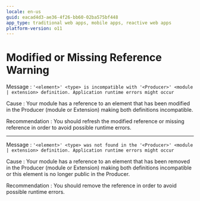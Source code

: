 ```yaml
---
locale: en-us
guid: eacad4d3-ae36-4f26-bb60-02ba575bf448
app_type: traditional web apps, mobile apps, reactive web apps
platform-version: o11
---
```


# Modified or Missing Reference Warning

Message
:   `'<element>' <type> is incompatible with '<Producer>' <module | extension> definition. Application runtime errors might occur`

Cause
:   Your module has a reference to an element that has been modified in the Producer (module or Extension) making both definitions incompatible.

Recommendation
:   You should refresh the modified reference or missing reference in order to avoid possible runtime errors.

---

Message
:   `'<element>' <type> was not found in the '<Producer>' <module | extension> definition. Application runtime errors might occur`

Cause
:   Your module has a reference to an element that has been removed in the Producer (module or Extension) making both definitions incompatible or this element is no longer public in the Producer.

Recommendation
:   You should remove the reference in order to avoid possible runtime errors.
